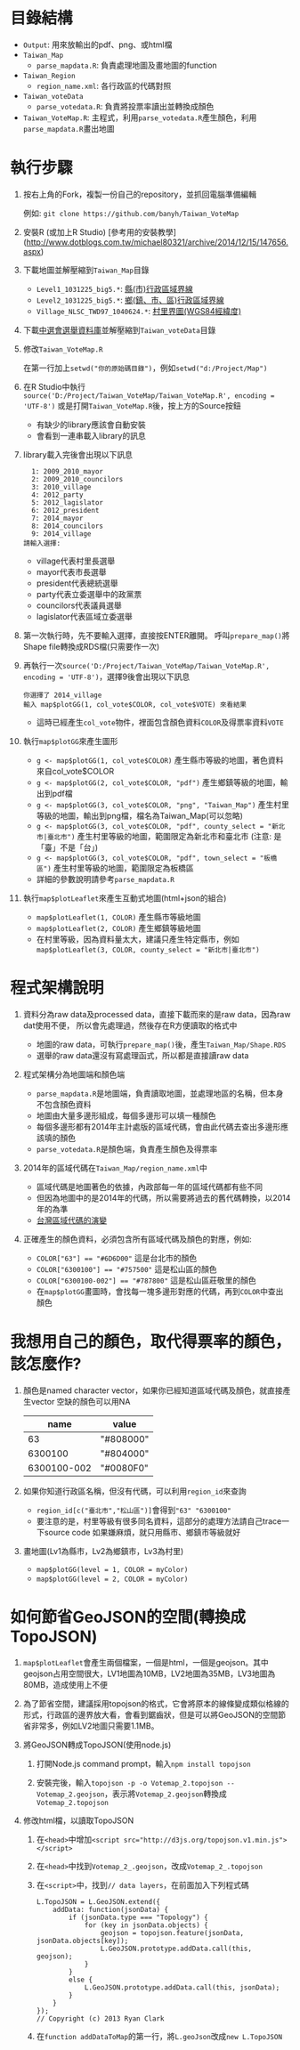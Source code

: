 目錄結構
======================================================

* `Output`: 用來放輸出的pdf、png、或html檔
* `Taiwan_Map`
	* `parse_mapdata.R`: 負責處理地圖及畫地圖的function
* `Taiwan_Region`
	* `region_name.xml`: 各行政區的代碼對照
* `Taiwan_voteData`
	* `parse_votedata.R`: 負責將投票率讀出並轉換成顏色
* `Taiwan_VoteMap.R`: 主程式，利用`parse_votedata.R`產生顏色，利用`parse_mapdata.R`畫出地圖


執行步驟
======================================================

1. 按右上角的Fork，複製一份自己的repository，並抓回電腦準備編輯

	例如: `git clone https://github.com/banyh/Taiwan_VoteMap`

2. 安裝R (或加上R Studio) [參考用的安裝教學]
(http://www.dotblogs.com.tw/michael80321/archive/2014/12/15/147656.aspx)

3. 下載地圖並解壓縮到`Taiwan_Map`目錄

	* `Level1_1031225_big5.*`: [縣(市)行政區域界線](http://data.gov.tw/node/7442)
	* `Level2_1031225_big5.*`: [鄉(鎮、市、區)行政區域界線](http://data.gov.tw/node/7441)
	* `Village_NLSC_TWD97_1040624.*`: [村里界圖(WGS84經緯度)](http://data.gov.tw/node/7438)

4. 下載[中選會選舉資料庫](http://data.gov.tw/node/13119)並解壓縮到`Taiwan_voteData`目錄

5. 修改`Taiwan_VoteMap.R`

	在第一行加上`setwd("你的原始碼目錄")`，例如`setwd("d:/Project/Map")`

6. 在R Studio中執行`source('D:/Project/Taiwan_VoteMap/Taiwan_VoteMap.R', encoding = 'UTF-8')`
	或是打開`Taiwan_VoteMap.R`後，按上方的Source按鈕

	* 有缺少的library應該會自動安裝
	* 會看到一連串載入library的訊息

7. library載入完後會出現以下訊息

	```
	  1: 2009_2010_mayor
	  2: 2009_2010_councilors
	  3: 2010_village
	  4: 2012_party
	  5: 2012_lagislator
	  6: 2012_president
	  7: 2014_mayor
	  8: 2014_councilors
	  9: 2014_village
	請輸入選擇:
	```
	* village代表村里長選舉
	* mayor代表市長選舉
	* president代表總統選舉
	* party代表立委選舉中的政黨票
	* councilors代表議員選舉
	* lagislator代表區域立委選舉

8. 第一次執行時，先不要輸入選擇，直接按ENTER離開。
	呼叫`prepare_map()`將Shape file轉換成RDS檔(只需要作一次)

9. 再執行一次`source('D:/Project/Taiwan_VoteMap/Taiwan_VoteMap.R', encoding = 'UTF-8')`，選擇9後會出現以下訊息

	```
	你選擇了 2014_village
	輸入 map$plotGG(1, col_vote$COLOR, col_vote$VOTE) 來看結果
	```
	* 這時已經產生`col_vote`物件，裡面包含顏色資料`COLOR`及得票率資料`VOTE`

9. 執行`map$plotGG`來產生圖形

	* `g <- map$plotGG(1, col_vote$COLOR)`
		產生縣市等級的地圖，著色資料來自col_vote$COLOR
	* `g <- map$plotGG(2, col_vote$COLOR, "pdf")`
		產生鄉鎮等級的地圖，輸出到pdf檔
	* `g <- map$plotGG(3, col_vote$COLOR, "png", "Taiwan_Map")`
		產生村里等級的地圖，輸出到png檔，檔名為Taiwan_Map(可以忽略)
	* `g <- map$plotGG(3, col_vote$COLOR, "pdf", county_select = "新北市|臺北市")`
		產生村里等級的地圖，範圍限定為新北市和臺北市 (注意: 是「臺」不是「台」)
	* `g <- map$plotGG(3, col_vote$COLOR, "pdf", town_select = "板橋區")`
		產生村里等級的地圖，範圍限定為板橋區
	* 詳細的參數說明請參考`parse_mapdata.R`

10. 執行`map$plotLeaflet`來產生互動式地圖(html+json的組合)

	* `map$plotLeaflet(1, COLOR)` 產生縣市等級地圖
	* `map$plotLeaflet(2, COLOR)` 產生鄉鎮等級地圖
	* 在村里等級，因為資料量太大，建議只產生特定縣市，例如
		`map$plotLeaflet(3, COLOR, county_select = "新北市|臺北市")`


程式架構說明
======================================================

1. 資料分為raw data及processed data，直接下載而來的是raw data，因為raw dat使用不便，
	所以會先處理過，然後存在R方便讀取的格式中

	* 地圖的raw data，可執行`prepare_map()`後，產生`Taiwan_Map/Shape.RDS`
	* 選舉的raw data還沒有寫處理函式，所以都是直接讀raw data

2. 程式架構分為地圖端和顏色端

	* `parse_mapdata.R`是地圖端，負責讀取地圖，並處理地區的名稱，但本身不包含顏色資料
	* 地圖由大量多邊形組成，每個多邊形可以填一種顏色
	* 每個多邊形都有2014年主計處版的區域代碼，會由此代碼去查出多邊形應該填的顏色
	* `parse_votedata.R`是顏色端，負責產生顏色及得票率

3. 2014年的區域代碼在`Taiwan_Map/region_name.xml`中

	* 區域代碼是地圖著色的依據，內政部每一年的區域代碼都有些不同
	* 但因為地圖中的是2014年的代碼，所以需要將過去的舊代碼轉換，以2014年的為準
	* [台灣區域代碼的演變](http://www.dgbas.gov.tw/ct.asp?xItem=951&ctNode=5485)

4. 正確產生的顏色資料，必須包含所有區域代碼及顏色的對應，例如:

	* `COLOR["63"] == "#6D6D00"` 這是台北市的顏色
	* `COLOR["6300100"] == "#757500"` 這是松山區的顏色
	* `COLOR["6300100-002"] == "#787800"` 這是松山區莊敬里的顏色
	* 在`map$plotGG`畫圖時，會找每一塊多邊形對應的代碼，再到`COLOR`中查出顏色


我想用自己的顏色，取代得票率的顏色，該怎麼作?
======================================================

1. 顏色是named character vector，如果你已經知道區域代碼及顏色，就直接產生vector
	空缺的顏色可以用NA

	name        | value
	------------|------------------
	63          | "#808000"
	6300100     | "#804000"
	6300100-002 | "#0080F0"

2. 如果你知道行政區名稱，但沒有代碼，可以利用`region_id`來查詢

	* `region_id[c("臺北市","松山區")]`會得到`"63" "6300100"`
	* 要注意的是，村里等級有很多同名資料，這部分的處理方法請自己trace一下source code
		如果嫌麻煩，就只用縣市、鄉鎮市等級就好

3. 畫地圖(Lv1為縣市，Lv2為鄉鎮市，Lv3為村里)

	* `map$plotGG(level = 1, COLOR = myColor)`
	* `map$plotGG(level = 2, COLOR = myColor)`


如何節省GeoJSON的空間(轉換成TopoJSON)
======================================================

1. `map$plotLeaflet`會產生兩個檔案，一個是html，一個是geojson。其中geojson占用空間很大，LV1地圖為10MB，LV2地圖為35MB，LV3地圖為80MB，造成使用上不便

2. 為了節省空間，建議採用topojson的格式，它會將原本的線條變成類似格線的形式，行政區的邊界放大看，會看到鋸齒狀，但是可以將GeoJSON的空間節省非常多，例如LV2地圖只需要1.1MB。

3. 將GeoJSON轉成TopoJSON(使用node.js)

	1. 打開Node.js command prompt，輸入`npm install topojson`

	2. 安裝完後，輸入`topojson -p -o Votemap_2.topojson -- Votemap_2.geojson`，表示將`Votemap_2.geojson`轉換成`Votemap_2.topojson`

4. 修改html檔，以讀取TopoJSON

	1. 在`<head>`中增加`<script src="http://d3js.org/topojson.v1.min.js"></script>`

	2. 在`<head>`中找到`Votemap_2_.geojson`，改成`Votemap_2_.topojson`

	3. 在`<script>`中，找到`// data layers`，在前面加入下列程式碼

		```
		L.TopoJSON = L.GeoJSON.extend({
			addData: function(jsonData) {
				if (jsonData.type === "Topology") {
					for (key in jsonData.objects) {
						geojson = topojson.feature(jsonData, jsonData.objects[key]);
						L.GeoJSON.prototype.addData.call(this, geojson);
					}
				}
				else {
					L.GeoJSON.prototype.addData.call(this, jsonData);
				}
			}
		});
		// Copyright (c) 2013 Ryan Clark
		```

	4. 在`function addDataToMap`的第一行，將`L.geoJson`改成`new L.TopoJSON`
